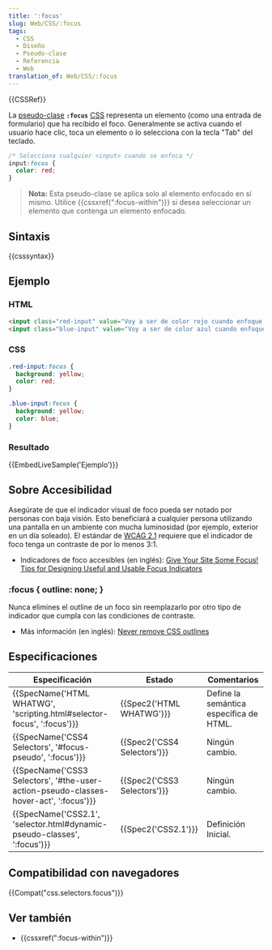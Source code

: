 ```yaml
---
title: ':focus'
slug: Web/CSS/:focus
tags:
  - CSS
  - Diseño
  - Pseudo-clase
  - Referencia
  - Web
translation_of: Web/CSS/:focus
---
```


{{CSSRef}}

La [pseudo-clase](/es/docs/Web/CSS/Pseudo-classes) **`:focus`** [CSS](/es/docs/Web/CSS) representa un elemento (como una entrada de formulario) que ha recibido el foco. Generalmente se activa cuando el usuario hace clic, toca un elemento o lo selecciona con la tecla "Tab" del teclado.

```css
/* Selecciona cualquier <input> cuando se enfoca */
input:focus {
  color: red;
}
```

> **Nota:** Esta pseudo-clase se aplica solo al elemento enfocado en sí mismo. Utilice {{cssxref(":focus-within")}} si desea seleccionar un elemento que contenga un elemento enfocado.

## Sintaxis

{{csssyntax}}

## Ejemplo

### HTML

```html
<input class="red-input" value="Voy a ser de color rojo cuando enfoque."><br>
<input class="blue-input" value="Voy a ser de color azul cuando enfoque.">
```

### CSS

```css
.red-input:focus {
  background: yellow;
  color: red;
}

.blue-input:focus {
  background: yellow;
  color: blue;
}
```

### Resultado

{{EmbedLiveSample('Ejemplo')}}

## Sobre Accesibilidad

Asegúrate de que el indicador visual de foco pueda ser notado por personas con baja visión. Esto beneficiará a cualquier persona utilizando una pantalla en un ambiente con mucha luminosidad (por ejemplo, exterior en un día soleado). El estándar de [WCAG 2.1](https://www.w3.org/WAI/WCAG21/Understanding/non-text-contrast.html) requiere que el indicador de foco tenga un contraste de por lo menos 3:1.

- Indicadores de foco accesibles (en inglés): [Give Your Site Some Focus! Tips for Designing Useful and Usable Focus Indicators](https://www.deque.com/blog/give-site-focus-tips-designing-usable-focus-indicators/)

### :focus { outline: none; }

Nunca elimines el outline de un foco sin reemplazarlo por otro tipo de indicador que cumpla con las condiciones de contraste.

- Más información (en inglés): [Never remove CSS outlines](https://a11yproject.com/posts/never-remove-css-outlines/)

## Especificaciones

| Especificación                                                                                                   | Estado                               | Comentarios                             |
| ---------------------------------------------------------------------------------------------------------------- | ------------------------------------ | --------------------------------------- |
| {{SpecName('HTML WHATWG', 'scripting.html#selector-focus', ':focus')}}                     | {{Spec2('HTML WHATWG')}}     | Define la semántica específica de HTML. |
| {{SpecName('CSS4 Selectors', '#focus-pseudo', ':focus')}}                                     | {{Spec2('CSS4 Selectors')}} | Ningún cambio.                          |
| {{SpecName('CSS3 Selectors', '#the-user-action-pseudo-classes-hover-act', ':focus')}} | {{Spec2('CSS3 Selectors')}} | Ningún cambio.                          |
| {{SpecName('CSS2.1', 'selector.html#dynamic-pseudo-classes', ':focus')}}                 | {{Spec2('CSS2.1')}}             | Definición Inicial.                     |

## Compatibilidad con navegadores

{{Compat("css.selectors.focus")}}

## Ver también

- {{cssxref(":focus-within")}}
